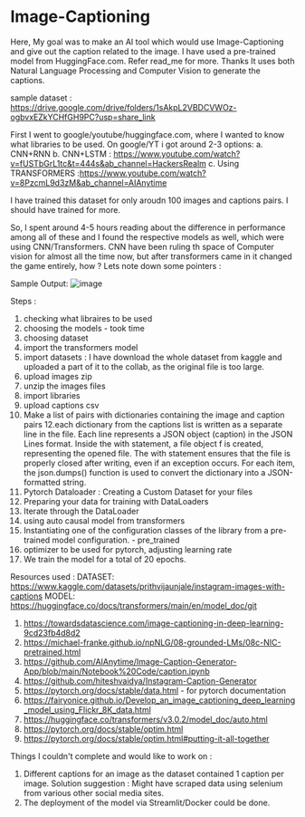 # Image-Captioning
Here, My goal was to make an AI tool which would use Image-Captioning and give out the caption related to the image. I have used a pre-trained model from HuggingFace.com. Refer read_me for more. Thanks
It uses both Natural Language Processing and Computer Vision to generate the captions.

sample dataset : https://drive.google.com/drive/folders/1sAkpL2VBDCVWOz-ogbvxEZkYCHfGH9PC?usp=share_link

First I went to google/youtube/huggingface.com, where I wanted to know what libraries to be used. On google/YT i got around 2-3 options:
  a. CNN+RNN
  b. CNN+LSTM : https://www.youtube.com/watch?v=fUSTbGrL1tc&t=444s&ab_channel=HackersRealm
  c. Using TRANSFORMERS :https://www.youtube.com/watch?v=8PzcmL9d3zM&ab_channel=AIAnytime

I have trained this dataset for only aroudn 100 images and captions pairs. I should have trained for more. 

So, I spent around 4-5 hours reading about the difference in performance among all of these and I found the respective models as well, which were using CNN/Transformers. CNN have been ruling th space of Computer vision for almost all the time now, but after transformers came in it changed the game entirely, how ? Lets note down some pointers :

Sample Output:
![image](https://github.com/bnamanjain/Image-Captioning/assets/134503314/18b63ba0-94c1-4501-abd0-fb9293275c8e)

 
Steps : 
1. checking what libraires to be used
2. choosing the models - took time
3. choosing dataset 
4. import the transformers model
5. import datasets : I have download the whole dataset from kaggle and uploaded a part of it to the collab, as the original file is too large. 
7. upload images zip 
8. unzip the images files
9. import libraries
10. upload captions csv
11. Make a list of pairs with dictionaries containing the image and caption pairs
12.each dictionary from the captions list is written as a separate line in the file. Each line represents a JSON object (caption) in the JSON Lines format. Inside the with statement, a file object f is created, representing the opened file. The with statement ensures that the file is properly closed after writing, even if an exception occurs. For each item, the json.dumps() function is used to convert the dictionary into a JSON-formatted string.
13. Pytorch Dataloader : Creating a Custom Dataset for your files
14. Preparing your data for training with DataLoaders
15. Iterate through the DataLoader
16. using auto causal model from transformers
17. Instantiating one of the configuration classes of the library from a pre-trained model configuration. - pre_trained
18. optimizer to be used for pytorch, adjusting learning rate
19. We train the model for a total of 20 epochs.


Resources used : 
DATASET: https://www.kaggle.com/datasets/prithvijaunjale/instagram-images-with-captions 
MODEL: https://huggingface.co/docs/transformers/main/en/model_doc/git

1. https://towardsdatascience.com/image-captioning-in-deep-learning-9cd23fb4d8d2
2. https://michael-franke.github.io/npNLG/08-grounded-LMs/08c-NIC-pretrained.html
3. https://github.com/AIAnytime/Image-Caption-Generator-App/blob/main/Notebook%20Code/caption.ipynb
4. https://github.com/hiteshvaidya/Instagram-Caption-Generator
5. https://pytorch.org/docs/stable/data.html - for pytorch documentation
6. https://fairyonice.github.io/Develop_an_image_captioning_deep_learning_model_using_Flickr_8K_data.html
7. https://huggingface.co/transformers/v3.0.2/model_doc/auto.html
8. https://pytorch.org/docs/stable/optim.html
9. https://pytorch.org/docs/stable/optim.html#putting-it-all-together


Things I couldn't complete and would like to work on :
1. Different captions for an image as the dataset contained 1 caption per image. 
Solution suggestion : Might have scraped data using selenium from various other social media sites.
3. The deployment of the model via Streamlit/Docker could be done. 
